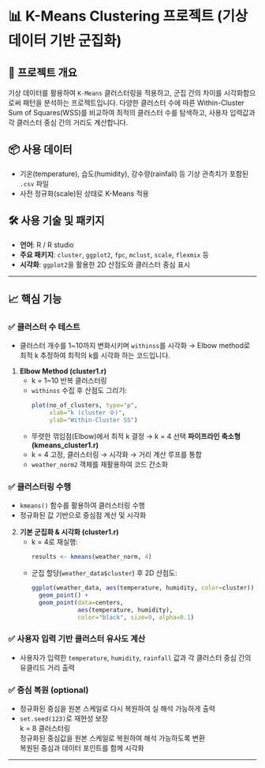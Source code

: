 # 📊 K-Means Clustering 프로젝트 (기상 데이터 기반 군집화)

## 🧩 프로젝트 개요
기상 데이터를 활용하여 `K-Means` 클러스터링을 적용하고, 군집 간의 차이를 시각화함으로써 패턴을 분석하는 프로젝트입니다. 
다양한 클러스터 수에 따른 Within-Cluster Sum of Squares(WSS)를 비교하여 최적의 클러스터 수를 탐색하고, 사용자 입력값과 각 클러스터 중심 간의 거리도 계산합니다.

## 📦 사용 데이터
- 기온(temperature), 습도(humidity), 강수량(rainfall) 등 기상 관측치가 포함된 `.csv` 파일
- 사전 정규화(scale)된 상태로 K-Means 적용

## 🛠️ 사용 기술 및 패키지
- **언어**: R / R studio
- **주요 패키지**: `cluster`, `ggplot2`, `fpc`, `mclust`, `scale`, `flexmix` 등
- **시각화**: `ggplot2`을 활용한 2D 산점도와 클러스터 중심 표시
---

## 📈 핵심 기능

### ✅ 클러스터 수 테스트
- 클러스터 개수를 1~10까지 변화시키며 `withinss`를 시각화 → Elbow method로 최적 k 추정하여
  최적의 k를 시각화 하는 코드입니다.

1. **Elbow Method (cluster1.r)**  
   - k = 1~10 반복 클러스터링  
   - `withinss` 수집 후 산점도 그리기:  
     ```r
     plot(no_of_clusters, type="p",
          xlab="k (cluster 수)",
          ylab="Within-Cluster SS")
     ```  
   - 뚜렷한 꺾임점(Elbow)에서 최적 k 결정 → k = 4 선택
   **파이프라인 축소형 (kmeans_cluster1.r)**  
   - k = 4 고정, 클러스터링 → 시각화 → 거리 계산 루프를 통합  
   - `weather_norm2` 객체를 재활용하여 코드 간소화
  

### ✅ 클러스터링 수행
- `kmeans()` 함수를 활용하여 클러스터링 수행
- 정규화된 값 기반으로 중심점 계산 및 시각화

2. **기본 군집화 & 시각화 (cluster1.r)**  
   - k = 4로 재실행:  
     ```r
     results <- kmeans(weather_norm, 4)
     ```  
   - 군집 할당(`weather_data$cluster`) 후 2D 산점도:  
     ```r
     ggplot(weather_data, aes(temperature, humidity, color=cluster)) +
       geom_point() +
       geom_point(data=centers,
                  aes(temperature, humidity),
                  color="black", size=9, alpha=0.1)
     ```


### ✅ 사용자 입력 기반 클러스터 유사도 계산
- 사용자가 입력한 `temperature`, `humidity`, `rainfall` 값과 각 클러스터 중심 간의 유클리드 거리 출력

### ✅ 중심 복원 (optional)
- 정규화된 중심을 원본 스케일로 다시 복원하여 실 해석 가능하게 출력
- `set.seed(123)`로 재현성 보장  
 k = 8 클러스터링  
 정규화된 중심값을 원본 스케일로 복원하여 해석 가능하도록 변환  
 복원된 중심과 데이터 포인트를 함께 시각화

---
